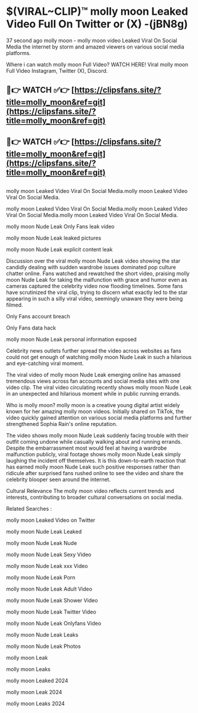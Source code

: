 # $(VIRAL~CLIP)™ molly moon Leaked Video Full On Twitter or (X) -(jBN8g)
37 second ago molly moon - molly moon video Leaked Viral On Social Media the internet by storm and amazed viewers on various social media platforms.

Where i can watch molly moon Full Video? WATCH HERE! Viral molly moon Full Video Instagram, Twitter (X), Discord.

## 🔴👉 WATCH ✅👉 [https://clipsfans.site/?title=molly_moon&ref=git](https://clipsfans.site/?title=molly_moon&ref=git)
## 🔴👉 WATCH ✅👉 [https://clipsfans.site/?title=molly_moon&ref=git](https://clipsfans.site/?title=molly_moon&ref=git)
##
molly moon Leaked Video Viral On Social Media.molly moon Leaked Video Viral On Social Media.

molly moon Leaked Video Viral On Social Media.molly moon Leaked Video Viral On Social Media.molly moon Leaked Video Viral On Social Media.

molly moon Nude Leak Only Fans leak video

molly moon Nude Leak leaked pictures

molly moon Nude Leak explicit content leak

Discussion over the viral molly moon Nude Leak video showing the star candidly dealing with sudden wardrobe issues dominated pop culture chatter online. Fans watched and rewatched the short video, praising molly moon Nude Leak for taking the malfunction with grace and humor even as cameras captured the celebrity video now flooding timelines. Some fans have scrutinized the viral clip, trying to discern what exactly led to the star appearing in such a silly viral video, seemingly unaware they were being filmed.


Only Fans account breach

Only Fans data hack

molly moon Nude Leak personal information exposed

Celebrity news outlets further spread the video across websites as fans could not get enough of watching molly moon Nude Leak in such a hilarious and eye-catching viral moment.


The viral video of molly moon Nude Leak emerging online has amassed tremendous views across fan accounts and social media sites with one video clip. The viral video circulating recently shows molly moon Nude Leak in an unexpected and hilarious moment while in public running errands.


Who is molly moon? molly moon is a creative young digital artist widely known for her amazing molly moon videos. Initially shared on TikTok, the video quickly gained attention on various social media platforms and further strengthened Sophia Rain's online reputation.

The video shows molly moon Nude Leak suddenly facing trouble with their outfit coming undone while casually walking about and running errands. Despite the embarrassment most would feel at having a wardrobe malfunction publicly, viral footage shows molly moon Nude Leak simply laughing the incident off themselves. It is this down-to-earth reaction that has earned molly moon Nude Leak such positive responses rather than ridicule after surprised fans rushed online to see the video and share the celebrity blooper seen around the internet.

Cultural Relevance The molly moon video reflects current trends and interests, contributing to broader cultural conversations on social media.

Related Searches :

molly moon Leaked Video on Twitter

molly moon Nude Leak Leaked

molly moon Nude Leak Nude

molly moon Nude Leak Sexy Video

molly moon Nude Leak xxx Video

molly moon Nude Leak Porn

molly moon Nude Leak Adult Video

molly moon Nude Leak Shower Video

molly moon Nude Leak Twitter Video

molly moon Nude Leak Onlyfans Video

molly moon Nude Leak Leaks

molly moon Nude Leak Photos

molly moon Leak

molly moon Leaks

molly moon Leaked 2024

molly moon Leak 2024

molly moon Leaks 2024

